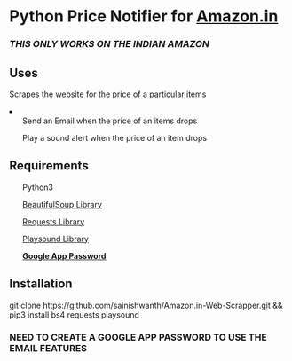 <h1>Python Price Notifier for <a href="https://www.amazon.in/">Amazon.in</a></h1>
<h3><i>THIS ONLY WORKS ON THE INDIAN AMAZON</i></h3>
<h2>Uses</h2>
	<p>Scrapes the website for the price of a particular items</p>
	<span>
		<li>
			<ol>Send an Email when the price of an items drops</ol>
			<ol>Play a sound alert when the price of an item drops</ol>
		</li>
	</span>
<h2>Requirements</h2>
	<ol>Python3</ol>
	<ol><a href = "https://www.crummy.com/software/BeautifulSoup/bs4/doc/">BeautifulSoup Library</a></ol>
	<ol><a href = "https://docs.python-requests.org/en/latest/">Requests Library</a></ol>
	<ol><a href = "https://pypi.org/project/playsound/">Playsound Library</a></ol>
	<ol><a href="https://support.google.com/accounts/answer/185833?hl=en"><b>Google App Password</b></a></ol>

<h2>Installation</h2>
	<p>git clone https://github.com/sainishwanth/Amazon.in-Web-Scrapper.git && pip3 install bs4 requests playsound</p>

<h3><b>NEED TO CREATE A GOOGLE APP PASSWORD TO USE THE EMAIL FEATURES</b></h3>

